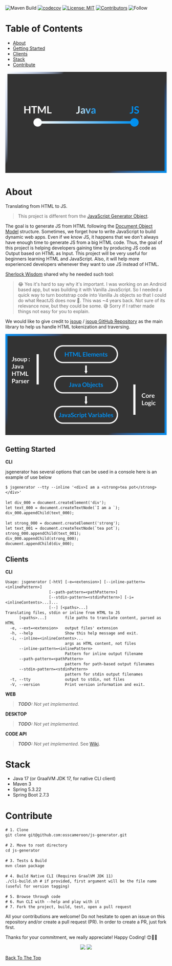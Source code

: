 
![Maven Build](https://github.com/osscameroon/js-generator/actions/workflows/maven.yml/badge.svg)
[![codecov](https://codecov.io/gh/osscameroon/js-generator/branch/main/graph/badge.svg?token=QJEBIRY8JJ)](https://codecov.io/gh/osscameroon/js-generator)
[![License: MIT](https://img.shields.io/badge/License-MIT-yellow.svg)](https://opensource.org/licenses/MIT)
[![Contributors](https://img.shields.io/github/contributors-anon/osscameroon/js-generator)](https://github.com/osscameroon/js-generator/graphs/contributors)
![Follow](https://img.shields.io/twitter/follow/osscameroon?style=social)


# Table of Contents
- [About](#about)
- [Getting Started](#getting-started)
- [Clients](#clients)
- [Stack](#stack)
- [Contribute](#contribute)

![From Html to Js through Java](illustrations/html_java_js.png)

# About

Translating from HTML to JS.

> This project is different from the
> [JavaScript Generator Object](https://developer.mozilla.org/en-US/docs/Web/JavaScript/Reference/Global_Objects/Generator).
 
The goal is to generate JS  from HTML  following the [Document Object Model](https://www.w3schools.com/js/js_htmldom.asp) structure. Sometimes, we forget how to write
JavaScript to build dynamic web apps. Even if we know JS, it happens that we don't always have enough time to generate
JS from a big HTML code. Thus, the goal of this project is helping developers gaining time by producing JS code as
Output based on HTML as Input. This project will be very useful for beginners learning HTML and JavaScript. Also, it
will help more experienced developers whenever they want to use JS instead of HTML.

[Sherlock Wisdom](https://github.com/sherlockwisdom) shared why he needed such tool:

> 😂 Yes it's hard to say why it's important. I was working on an Android based app, but was building it with Vanilla JavaScript. So I needed a quick way to turn bootstrap code into Vanilla Js objects so that I could do what ReactJS does now 🤣. This was ~4 years back. Not sure of its relevance now, but they could be some. 😅 Sorry if I rather made things not easy for you to explain.

We would like to give credit to [jsoup](https://jsoup.org/) / [jsoup GitHub Repository](https://github.com/jhy/jsoup/) as the main library to help us handle HTML tokenization and traversing.

![How does it work in a nutshell ?](illustrations/jsgenerator_intro.png)

## Getting Started

**CLI**

jsgenerator has several options that can be used in a console here is an example of use below

```shell
$ jsgenerator --tty --inline '<div>I am a <strong>tea pot</strong></div>'

let div_000 = document.createElement('div');
let text_000 = document.createTextNode(`I am a `);
div_000.appendChild(text_000);

let strong_000 = document.createElement('strong');
let text_001 = document.createTextNode(`tea pot`);
strong_000.appendChild(text_001);
div_000.appendChild(strong_000);
document.appendChild(div_000);
```

## Clients

**CLI**
```text
Usage: jsgenerator [-htV] [-e=<extension>] [--inline-pattern=<inlinePattern>]
                   [--path-pattern=<pathPattern>]
                   [--stdin-pattern=<stdinPattern>] [-i=<inlineContents>...]...
                   [--] [<paths>...]
Translating files, stdin or inline from HTML to JS
      [<paths>...]        file paths to translate content, parsed as HTML
  -e, --ext=<extension>   output files' extension
  -h, --help              Show this help message and exit.
  -i, --inline=<inlineContents>...
                          args as HTML content, not files
      --inline-pattern=<inlinePattern>
                          Pattern for inline output filename
      --path-pattern=<pathPattern>
                          pattern for path-based output filenames
      --stdin-pattern=<stdinPattern>
                          pattern for stdin output filenames
  -t, --tty               output to stdin, not files
  -V, --version           Print version information and exit.
```

**WEB**

> ***TODO:** Not yet implemented.*

**DESKTOP**

> ***TODO:** Not yet implemented.*

**CODE API**

> ***TODO:** Not yet implemented.*
> See [Wiki](https://github.com/osscameroon/js-generator/wiki).

# Stack

+ Java 17 (or GraalVM JDK 17, for native CLI client)
+ Maven 3
+ Spring 5.3.22
+ Spring Boot 2.7.3

# Contribute

```shell
# 1. Clone
git clone git@github.com:osscameroon/js-generator.git

# 2. Move to root directory
cd js-generator

# 3. Tests & Build
mvn clean package

# 4. Build Native CLI (Requires GraalVM JDK 11)
./cli-build.sh # if provided, first argument will be the file name (useful for version tagging) 

# 5. Browse through code
# 6. Run CLI with --help and play with it
# 7. Fork the project, build, test, open a pull request
```

All your contributions are welcome!
Do not hesitate to open an issue on this repository and/or create a pull request (PR).
In order to create a PR, just fork first.

Thanks for your commitment, we really appreciate! 
Happy Coding! 😊🎉💯

<div align="center">
    <img src="https://forthebadge.com/images/badges/built-with-love.svg" />
    <img src="https://forthebadge.com/images/badges/built-by-developers.svg" />
</div>

[Back To The Top](#table-of-contents)

